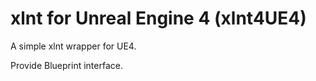 # xlnt for Unreal Engine 4 (xlnt4UE4)

A simple xlnt wrapper for UE4.

Provide Blueprint interface.

